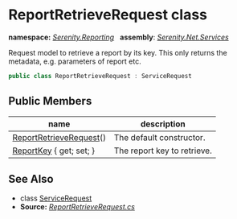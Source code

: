 # ReportRetrieveRequest class
**namespace:** *[Serenity.Reporting](../README.md#serenity.reporting-namespace)*   **assembly**: *[Serenity.Net.Services](../README.md)*

Request model to retrieve a report by its key. This only returns the metadata, e.g. parameters of report etc.

```csharp
public class ReportRetrieveRequest : ServiceRequest
```

## Public Members

| name | description |
| --- | --- |
| [ReportRetrieveRequest](ReportRetrieveRequest/ReportRetrieveRequest.md)() | The default constructor. |
| [ReportKey](ReportRetrieveRequest/ReportKey.md) { get; set; } | The report key to retrieve. |

## See Also

* class [ServiceRequest](../Serenity.Services/ServiceRequest.md)
* **Source:** *[ReportRetrieveRequest.cs](https://github.com/serenity-is/Serenity/blob/master/src/Serenity.Net.Services/Reporting/Model/ReportRetrieveRequest.cs)*